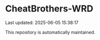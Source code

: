 # CheatBrothers-WRD

Last updated: 2025-06-05 15:38:17

This repository is automatically maintained.
